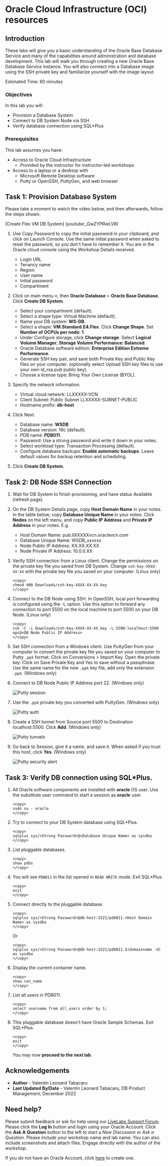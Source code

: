 # Oracle Cloud Infrastructure (OCI) resources

## Introduction

These labs will give you a basic understanding of the Oracle Base Database Service and many of the capabilities around administration and database development. This lab will walk you through creating a new Oracle Base Database Service instance. You will also connect into a Database image using the SSH private key and familiarize yourself with the image layout.

Estimated Time: 60 minutes

### Objectives

In this lab you will:
* Provision a Database System
* Connect to DB System Node via SSH
* Verify database connection using SQL*Plus

### Prerequisites

This lab assumes you have:
* Access to Oracle Cloud Infrastructure
    * Provided by the instructor for instructor-led workshops
* Access to a laptop or a desktop with
    * Microsoft Remote Desktop software
    * Putty or OpenSSH, PuttyGen, and web browser

## Task 1: Provision Database System

Please take a moment to watch the video below, and then afterwards, follow the steps shown.

[Create Flex VM DB System] (youtube:_GwZYPRwLV8)

1. Use Copy Password to copy the initial password in your clipboard, and click on Launch Console. Use the same initial password when asked to reset the password, so you don't have to remember it. You are in the Oracle cloud console using the Workshop Details received.

    - Login URL 	
    - Tenancy name
    - Region
    - User name
    - Initial password
    - Compartment

2. Click on main menu ≡, then **Oracle Database** > **Oracle Base Database**. Click **Create DB System**.

    - Select your compartment (default).
    - Select a shape type: Virtual Machine (default).
    - Name your DB system: **WS-DB**.
    - Select a shape: **VM.Standard.E4.Flex**. Click **Change Shape**. Set **Number of OCPUs per node: 1**.
    - Under Configure storage, click **Change storage**. Select **Logical Volume Manager**, **Storage Volume Performance: Balanced**.
    - Oracle Database software edition: **Enterprise Edition Extreme Performance**.
    - Generate SSH key pair, and save both Private Key and Public Key files on your computer. (optionally select Upload SSH key files to use your own id_rsa.pub public key).
    - Choose a license type: Bring Your Own License (BYOL).

2. Specify the network information.

    - Virtual cloud network: LLXXXXX-VCN
    - Client Subnet: Public Subnet LLXXXXX-SUBNET-PUBLIC
    - Hostname prefix: **db-host**

3. Click Next.

    - Database name: **WSDB**
    - Database version: 19c (default).
    - PDB name: **PDB011**.
    - Password: Use a strong password and write it down in your notes.
    - Select workload type: Transaction Processing (default).
    - Configure database backups: **Enable automatic backups**. Leave default values for backup retention and scheduling.

4. Click **Create DB System**.


## Task 2: DB Node SSH Connection

1. Wait for DB System to finish provisioning, and have status Available (refresh page).

2. On the DB System Details page, copy **Host Domain Name** in your notes. In the table below, copy **Database Unique Name** in your notes. Click **Nodes** on the left menu, and copy **Public IP Address** and **Private IP Address** in your notes. E.g.
    - Host Domain Name: pub.llXXXXXvcn.oraclevcn.com
    - Database Unique Name: WSDB_xxxxxx
    - Node Public IP Address: XX.XX.XX.XX
    - Node Private IP Address: 10.0.0.XX

3. Verify SSH connection from a Linux client. Change the permissions on the private key file you saved from DB System. Change `ssh-key-XXXX-XX-XX` with the private key file you saved on your computer. (Linux only)

    ````
    <copy>
    chmod 400 Downloads/ssh-key-XXXX-XX-XX.key
    </copy>
    ````

4. Connect to the DB Node using SSH. In OpenSSH, local port forwarding is configured using the -L option. Use this option to forward any connection to port 5500 on the local machine to port 5500 on your DB Node.  (Linux only)

    ````
    <copy>
    ssh -C -i Downloads/ssh-key-XXXX-XX-XX.key -L 5500:localhost:5500 opc@<DB Node Public IP Address>
    </copy>
    ````

5. Set SSH connection from a Windows client. Use PuttyGen from your computer to convert the private key file you saved on your computer to Putty `.ppk` format. Click on Conversions > Import Key. Open the private key. Click on Save Private Key and Yes to save without a passphrase. Use the same name for the new `.ppk` key file, add only the extension `.ppk`. (Windows only)

6. Connect to DB Node Public IP Address port 22. (Windows only)

    ![Putty session](./images/putty-session.png "")

7. Use the `.ppk` private key you converted with PuttyGen. (Windows only)

    ![Putty auth](./images/putty-auth.png "")

8. Create a SSH tunnel from Source port 5500 to Destination localhost:5500. Click **Add**. (Windows only)

    ![Putty tunnels](./images/putty-tunnels.png "")

9. Go back to Session, give it a name, and save it. When asked if you trust this host, click **Yes**. (Windows only)

    ![Putty security alert](./images/putty-security-alert.png "")


## Task 3: Verify DB connection using SQL*Plus.

1. All Oracle software components are installed with **oracle** OS user. Use the substitute user command to start a session as **oracle** user.

    ````
    <copy>
    sudo su - oracle
    </copy>
    ````

2. Try to connect to your DB System database using SQL*Plus.

    ````
    <copy>
    sqlplus sys/<Strong Password>@<Database Unique Name> as sysdba
    </copy>
    ````

3. List pluggable databases.

    ````
    <copy>
    show pdbs
    </copy>
    ````

4. You will see `PDB011` in the list opened in `READ WRITE` mode. Exit SQL*Plus.

    ````
    <copy>
    exit
    </copy>
    ````

5. Connect directly to the pluggable database.

    ````
    <copy>
    sqlplus sys/<Strong Password>@db-host:1521/pdb011.<Host Domain Name> as sysdba
    </copy>
    ````

    Or

    ````
    <copy>
    sqlplus sys/<Strong Password>@db-host:1521/pdb011.$(domainname -d) as sysdba
    </copy>
    ````

6. Display the current container name.

    ````
    <copy>
    show con_name
    </copy>
    ````

7. List all users in PDB011.

    ````
    <copy>
    select username from all_users order by 1;
    </copy>
    ````

8. This pluggable database doesn't have Oracle Sample Schemas. Exit SQL*Plus.

    ````
    <copy>
    exit
    </copy>
    ````

    You may now **proceed to the next lab**.

## Acknowledgements

- **Author** - Valentin Leonard Tabacaru
- **Last Updated By/Date** - Valentin Leonard Tabacaru, DB Product Management, December 2022

## Need help?

Please submit feedback or ask for help using our [LiveLabs Support Forum](https://community.oracle.com/tech/developers/categories/livelabsdiscussions). Please click the **Log In** button and login using your Oracle Account. Click the **Ask A Question** button to the left to start a *New Discussion* or *Ask a Question*.  Please include your workshop name and lab name.  You can also include screenshots and attach files.  Engage directly with the author of the workshop.

If you do not have an Oracle Account, click [here](https://profile.oracle.com/myprofile/account/create-account.jspx) to create one.
